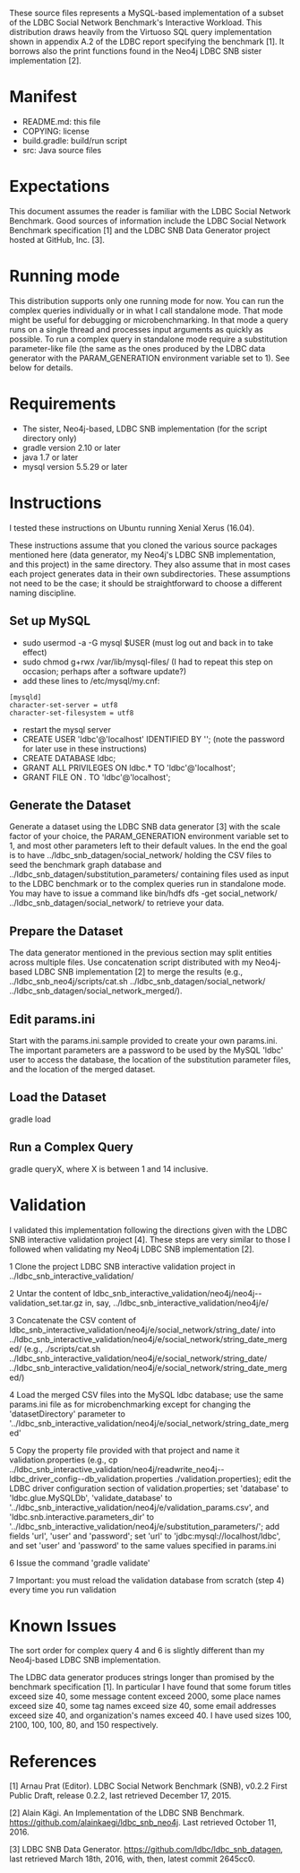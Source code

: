 These source files represents a MySQL-based implementation of a subset
of the LDBC Social Network Benchmark's Interactive Workload.  This
distribution draws heavily from the Virtuoso SQL query implementation
shown in appendix A.2 of the LDBC report specifying the benchmark [1].
It borrows also the print functions found in the Neo4j LDBC SNB sister
implementation [2].

Manifest
========

- README.md: this file
- COPYING: license
- build.gradle: build/run script
- src: Java source files

Expectations
============

This document assumes the reader is familiar with the LDBC Social
Network Benchmark.  Good sources of information include the LDBC
Social Network Benchmark specification [1] and the LDBC SNB Data
Generator project hosted at GitHub, Inc. [3].

Running mode
============

This distribution supports only one running mode for now.  You can run
the complex queries individually or in what I call standalone mode.
That mode might be useful for debugging or microbenchmarking.  In that
mode a query runs on a single thread and processes input arguments as
quickly as possible.  To run a complex query in standalone
mode require a substitution parameter-like file (the same as the ones
produced by the LDBC data generator with the PARAM_GENERATION
environment variable set to 1).  See below for details.

Requirements
============

- The sister, Neo4j-based, LDBC SNB implementation (for the script directory only)
- gradle version 2.10 or later
- java 1.7 or later
- mysql version 5.5.29 or later


Instructions
============

I tested these instructions on Ubuntu running Xenial Xerus (16.04).

These instructions assume that you cloned the various source packages
mentioned here (data generator, my Neo4j's LDBC SNB implementation,
and this project) in the same directory.  They also assume that in
most cases each project generates data in their own subdirectories.
These assumptions not need to be the case; it should be
straightforward to choose a different naming discipline.

Set up MySQL
------------
- sudo usermod -a -G mysql $USER
  (must log out and back in to take effect)
- sudo chmod g+rwx /var/lib/mysql-files/
  (I had to repeat this step on occasion; perhaps after a software update?)
- add these lines to /etc/mysql/my.cnf:
```
[mysqld]
character-set-server = utf8
character-set-filesystem = utf8
```
- restart the mysql server
- CREATE USER 'ldbc'@'localhost' IDENTIFIED BY '<password>';
  (note the password for later use in these instructions)
- CREATE DATABASE ldbc;
- GRANT ALL PRIVILEGES ON ldbc.* TO 'ldbc'@'localhost';
- GRANT FILE ON *.* TO 'ldbc'@'localhost';

Generate the Dataset
--------------------

Generate a dataset using the LDBC SNB data generator [3] with the
scale factor of your choice, the PARAM_GENERATION environment variable
set to 1, and most other parameters left to their default values.  In
the end the goal is to have ../ldbc_snb_datagen/social_network/
holding the CSV files to seed the benchmark graph database and
../ldbc_snb_datagen/substitution_parameters/ containing files used as
input to the LDBC benchmark or to the complex queries run in
standalone mode.  You may have to issue a command like bin/hdfs dfs
-get social_network/ ../ldbc_snb_datagen/social_network/ to retrieve
your data.

Prepare the Dataset
-------------------

The data generator mentioned in the previous section may split
entities across multiple files.  Use concatenation script distributed
with my Neo4j-based LDBC SNB implementation [2] to merge the results
(e.g., ../ldbc_snb_neo4j/scripts/cat.sh
../ldbc_snb_datagen/social_network/
../ldbc_snb_datagen/social_network_merged/).

Edit params.ini
---------------

Start with the params.ini.sample provided to create your own
params.ini.  The important parameters are a password to be used by the
MySQL 'ldbc' user to access the database, the location of the
substitution parameter files, and the location of the merged dataset.

Load the Dataset
----------------

gradle load

Run a Complex Query
-------------------

gradle queryX, where X is between 1 and 14 inclusive.

Validation
==========

I validated this implementation following the directions given with
the LDBC SNB interactive validation project [4].  These steps are very
similar to those I followed when validating my Neo4j LDBC SNB
implementation [2].

1 Clone the project LDBC SNB interactive validation project in
  ../ldbc_snb_interactive_validation/

2 Untar the content of
  ldbc_snb_interactive_validation/neo4j/neo4j--validation_set.tar.gz
  in, say, ../ldbc_snb_interactive_validation/neo4j/e/

3 Concatenate the CSV content of
  ldbc_snb_interactive_validation/neo4j/e/social_network/string_date/
  into
  ../ldbc_snb_interactive_validation/neo4j/e/social_network/string_date_merged/
  (e.g., ./scripts/cat.sh
  ../ldbc_snb_interactive_validation/neo4j/e/social_network/string_date/
  ../ldbc_snb_interactive_validation/neo4j/e/social_network/string_date_merged/)

4 Load the merged CSV files into the MySQL ldbc database; use the same
  params.ini file as for microbenchmarking except for changing the
  'datasetDirectory' parameter to
  '../ldbc_snb_interactive_validation/neo4j/e/social_network/string_date_merged'

5 Copy the property file provided with that project and name it
  validation.properties (e.g., cp
  ../ldbc_snb_interactive_validation/neo4j/readwrite_neo4j--ldbc_driver_config--db_validation.properties
  ./validation.properties); edit the LDBC driver configuration section
  of validation.properties; set 'database' to 'ldbc.glue.MySQLDb',
  'validate_database' to
  '../ldbc_snb_interactive_validation/neo4j/e/validation_params.csv',
  and 'ldbc.snb.interactive.parameters_dir' to
  '../ldbc_snb_interactive_validation/neo4j/e/substitution_parameters/';
  add fields 'url', 'user' and 'password'; set 'url' to
  'jdbc:mysql://localhost/ldbc', and set 'user' and 'password' to the
  same values specified in params.ini

6 Issue the command 'gradle validate'

7 Important: you must reload the validation database from scratch
  (step 4) every time you run validation

Known Issues
============

The sort order for complex query 4 and 6 is slightly different than my
Neo4j-based LDBC SNB implementation.

The LDBC data generator produces strings longer than promised by the
benchmark specification [1].  In particular I have found that some
forum titles exceed size 40, some message content exceed 2000, some
place names exceed size 40, some tag names exceed size 40, some email
addresses exceed size 40, and organization's names exceed 40.  I have
used sizes 100, 2100, 100, 100, 80, and 150 respectively.

References
==========

[1] Arnau Prat (Editor).  LDBC Social Network Benchmark (SNB), v0.2.2
    First Public Draft, release 0.2.2, last retrieved December 17,
    2015.

[2] Alain Kägi.  An Implementation of the LDBC SNB
    Benchmark. https://github.com/alainkaegi/ldbc_snb_neo4j.  Last
    retrieved October 11, 2016.

[3] LDBC SNB Data Generator.
    https://github.com/ldbc/ldbc_snb_datagen, last retrieved March
    18th, 2016, with, then, latest commit 2645cc0.
